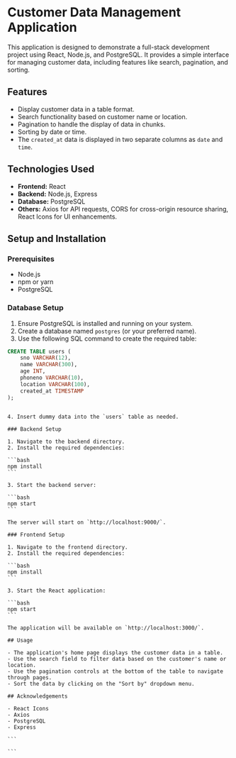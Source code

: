 # Customer Data Management Application

This application is designed to demonstrate a full-stack development project using React, Node.js, and PostgreSQL. It provides a simple interface for managing customer data, including features like search, pagination, and sorting.

## Features

- Display customer data in a table format.
- Search functionality based on customer name or location.
- Pagination to handle the display of data in chunks.
- Sorting by date or time.
- The `created_at` data is displayed in two separate columns as `date` and `time`.

## Technologies Used

- **Frontend:** React
- **Backend:** Node.js, Express
- **Database:** PostgreSQL
- **Others:** Axios for API requests, CORS for cross-origin resource sharing, React Icons for UI enhancements.

## Setup and Installation

### Prerequisites

- Node.js
- npm or yarn
- PostgreSQL

### Database Setup

1. Ensure PostgreSQL is installed and running on your system.
2. Create a database named `postgres` (or your preferred name).
3. Use the following SQL command to create the required table:

```sql
CREATE TABLE users (
    sno VARCHAR(12),
    name VARCHAR(300),
    age INT,
    phoneno VARCHAR(10),
    location VARCHAR(100),
    created_at TIMESTAMP
);
```
````

4. Insert dummy data into the `users` table as needed.

### Backend Setup

1. Navigate to the backend directory.
2. Install the required dependencies:

```bash
npm install
```

3. Start the backend server:

```bash
npm start
```

The server will start on `http://localhost:9000/`.

### Frontend Setup

1. Navigate to the frontend directory.
2. Install the required dependencies:

```bash
npm install
```

3. Start the React application:

```bash
npm start
```

The application will be available on `http://localhost:3000/`.

## Usage

- The application's home page displays the customer data in a table.
- Use the search field to filter data based on the customer's name or location.
- Use the pagination controls at the bottom of the table to navigate through pages.
- Sort the data by clicking on the "Sort by" dropdown menu.

## Acknowledgements

- React Icons
- Axios
- PostgreSQL
- Express

```

```
